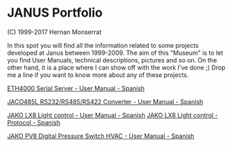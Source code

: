# JANUS Portfolio
(C) 1999-2017 Hernan Monserrat

In this spot you will find all the information related to some projects developed at Janus between 1999-2009.
The aim of this "Museum" is to let you find User Manuals, technical descriptions, pictures and so on.
On the other hand, it is a place where I can show off with the work I've done ;)
Drop me a line if you want to know more about any of these projects.


[ETH4000 Serial Server - User Manual - Spanish](/docs/131-420.pdf)

[JACO485L RS232/RS485/RS422 Converter - User Manual - Spanish](/docs/131-420.pdf)

[JAKO LX8 Light control - User Manual - Spanish](/docs/131-580-LX8.pdf)
[JAKO LX8 Light control - Protocol - Spanish](/docs/131-580-01.pdf)

[JAKO PV8 Digital Pressure Switch HVAC - User Manual - Spanish](/docs/131-580-PV8.pdf)
